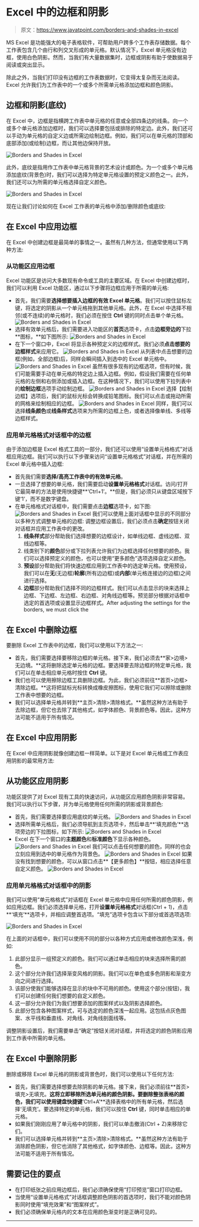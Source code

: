 # Excel 中的边框和阴影

> 原文：<https://www.javatpoint.com/borders-and-shades-in-excel>

MS Excel 是功能强大的电子表格软件，可帮助用户跨多个工作表存储数据。每个工作表包含几个由行和列交叉形成的单元格。默认情况下，Excel 单元格没有边框，使用白色阴影。然而，当我们有大量数据集时，边框或阴影有助于使数据易于阅读或突出显示。

除此之外，当我们打印没有边框的工作表数据时，它变得太复杂而无法阅读。Excel 允许我们为工作表中的一个或多个所需单元格添加边框和颜色阴影。

## 边框和阴影(底纹)

在 Excel 中，边框是指横跨工作表中单元格的任意或全部四条边的线条。向一个或多个单元格添加边框时，我们可以选择要包括或排除的特定边。此外，我们还可以手动为单元格的自定义边或所需边绘制边框。例如，我们可以在单元格的顶部和底部添加(或绘制)边框，而让其他边保持开放。

![Borders and Shades in Excel](img/5b13c86c921fc41d58ea9396ad91b510.png)

此外，底纹是指用作工作表中单元格背景的艺术设计或颜色。为一个或多个单元格添加底纹(背景色)时，我们可以选择为特定单元格设置的预定义颜色之一。此外，我们还可以为所需的单元格选择自定义颜色。

![Borders and Shades in Excel](img/456c110442b430a1a9a7658c7a9ad669.png)

现在让我们讨论如何在 Excel 工作表的单元格中添加/删除颜色或底纹:

## 在 Excel 中应用边框

在 Excel 中创建边框是最简单的事情之一。虽然有几种方法，但通常使用以下两种方法:

### 从功能区应用边框

Excel 功能区是访问大多数现有命令或工具的主要区域。在 Excel 中创建边框时，我们可以利用 Excel 功能区，通过以下步骤将边框应用于所需的单元格:

*   首先，我们需要**选择想要插入边框的有效 Excel 单元格**。我们可以按住鼠标左键，将选定的阴影从一个单元格拖到其他单元格。此外，在 Excel 中选择不相邻(或不连续)的单元格时，我们必须在按住 **Ctrl** 键的同时点击单个单元格。
    ![Borders and Shades in Excel](img/2ad70790834e6d2f8902d2a44bff8c3a.png)
*   选择有效单元格后，我们需要进入功能区的**首页**选项卡，点击**边框旁边的**下拉**图标，**如下图所示:
    ![Borders and Shades in Excel](img/56d6685c2cd4e8961b6b184f88afe6f1.png)
*   在下一个窗口中，Excel 将显示各种预定义的边框样式。我们必须**点击想要的边框样式**来应用它。
    ![Borders and Shades in Excel](img/4cfd3054fbacd374978c29979da359b5.png)
    从列表中点击想要的边框(例如，全部边框)后，同样会瞬间插入到选中的 Excel 单元格中。
    ![Borders and Shades in Excel](img/a1f8f58e05a361ec57c6117090f1e6d5.png)
    虽然有很多现有的边框选项，但有时候，我们可能需要手动在单元格的特定边上插入边框。例如，假设我们需要在任何单元格的左侧和右侧添加或插入边框。在这种情况下，我们可以使用下拉列表中的**绘制边框**选项手动绘制边框。
    ![Borders and Shades in Excel](img/ff3ba48437ad494a53a7b9f41e211c9d.png)
    选择【绘制边框】选项后，我们的鼠标光标会转换成铅笔图标。我们可以点击或拖动所需的网格来绘制相应的边框。
    ![Borders and Shades in Excel](img/6e4c78ddb70141148f4891c28b1bf77a.png)
    同样，我们可以选择**线条颜色**或**线条样式**选项来为所需的边框上色，或者选择像单线、多线等边框样式。

### 应用单元格格式对话框中的边框

由于添加边框是 Excel 格式工具的一部分，我们还可以使用“设置单元格格式”对话框应用边框。我们可以执行以下步骤来访问“设置单元格格式”对话框，并在所需的 Excel 单元格中插入边框:

*   首先我们需要**选择/高亮工作表中的有效单元格**。
*   一旦选择了想要的单元格，我们需要启动**设置单元格格式**对话框。访问/打开它最简单的方法是使用快捷键**‘Ctrl+1’。**但是，我们必须只从键盘区域按下键‘1’，而不是数字键盘。
*   在单元格格式对话框中，我们需要点击**边框**选项卡，如下图:
    ![Borders and Shades in Excel](img/0bc04abeac98746cd38d6318e11c54a3.png)
    我们可以使用上面对话框中显示的不同部分以多种方式调整单元格的边框:
    调整边框设置后，我们必须点击**确定**按钮关闭对话框并应用工作表中的更改。
    1.  **线条样式**部分帮助我们选择想要的边框设计，如单线边框、虚线边框、双线边框等。
    2.  线类别下的**颜色**部分或下拉列表允许我们为边框选择任何想要的颜色。我们可以选择预定义的颜色，也可以使用“更多颜色”选项选择自定义颜色。
    3.  **预设**部分帮助我们将快速边框应用到工作表中的选定单元格。使用预设，我们可以在**无**(无边框)**轮廓**(所有边边框)或**内部**(单元格连接边的边框)之间进行选择。
    4.  **边框**部分帮助我们选择不同的边框样式。我们可以点击显示的块来选择上边框、下边框、左边框、右边框、对角线边框等。预览部分根据对话框中选定的首选项或设置显示边框样式。After adjusting the settings for the borders, we must click the

## 在 Excel 中删除边框

要删除 Excel 工作表中的边框，我们可以使用以下方法之一:

*   首先，我们需要选择要移除边框的单元格。接下来，我们必须去**家>边境>无边境。**这将删除选定单元格的边框。要选择要去除边框的特定单元格，我们可以在单击相应单元格时按住 **Ctrl** 键。
*   我们也可以使用擦除边框工具删除边框。为此，我们必须前往**首页>边框>清除边框。**这将把鼠标光标转换成橡皮擦图标，使用它我们可以擦除或删除工作表中想要的边框。
*   我们可以选择单元格并转到**主页>清除>清除格式。**虽然这种方法有助于去除边框，但它也去除了其他格式，如字体颜色、背景颜色等。因此，这种方法可能不适用于所有情况。

## 在 Excel 中应用阴影

在 Excel 中应用阴影就像创建边框一样简单。以下是对 Excel 单元格或工作表应用阴影的最常用方法:

## 从功能区应用阴影

功能区提供了对 Excel 现有工具的快速访问，从功能区应用颜色阴影非常容易。我们可以执行以下步骤，并为单元格使用任何所需的阴影或背景颜色:

*   首先，我们需要选择要应用底纹的单元格。
    ![Borders and Shades in Excel](img/2f5fb4c626f03bea75e291f70640902f.png)
*   选择所需单元格后，我们必须导航到主页选项卡，然后单击**‘填充颜色’**选项旁边的下拉图标，如下所示:
    ![Borders and Shades in Excel](img/21052d3d16b0b7e0f9f2f23564c970cd.png)
*   Excel 在下一个窗口的**主题颜色**和**标准颜色**下显示各种颜色。
    ![Borders and Shades in Excel](img/6665a7fef8a95d2645614084b79701f9.png)
    我们可以点击任何想要的颜色，同样的也会立刻应用到选中的单元格作为背景色。
    ![Borders and Shades in Excel](img/4e9f6180d4d70accf8764f995951dbe2.png)
    如果没有找到想要的颜色，可以从窗口点击**【更多颜色】**按钮，相应选择任意自定义颜色。
    ![Borders and Shades in Excel](img/6aa3c0045d433b5180b8d12b1140ab03.png)

### 应用单元格格式对话框中的阴影

我们可以使用“单元格格式”对话框在 Excel 单元格中应用任何所需的颜色阴影，例如应用边框。我们必须选择单元格，打开**设置单元格格式**对话框(Ctrl + 1)，点击**‘填充’**选项卡，并相应调整首选项。“填充”选项卡包含以下部分或首选项选项:

![Borders and Shades in Excel](img/a7ca2b5509b02750593566d7ce955eaa.png)

在上面的对话框中，我们可以使用不同的部分以各种方式应用或修改颜色深浅，例如:

1.  此部分显示一组预定义的颜色。我们可以通过单击相应的块来选择所需的颜色。
2.  这个部分允许我们选择渐变风格的阴影。我们可以在单色或多色阴影和渐变方向之间进行选择。
3.  该部分使我们能够选择在显示的块中不可用的颜色。使用这个部分(按钮)，我们可以创建任何我们想要的自定义颜色。
4.  这一部分允许我们为我们想要添加的图案样式以及阴影选择颜色。
5.  此部分包含各种图案样式，可与选定的颜色深浅一起应用。这包括点灰色图案、水平线和垂直线、对角线、对角线剖面线等。

调整阴影设置后，我们需要单击“确定”按钮关闭对话框，并将选定的颜色阴影应用到工作表中所需的单元格。

## 在 Excel 中删除阴影

删除或移除 Excel 单元格的阴影或背景色时，我们可以使用以下任何方法:

*   首先，我们需要选择想要去除阴影的单元格。接下来，我们必须前往**首页>填充>无填充。**这将立即移除所选单元格的颜色阴影。要删除整张表格的颜色，我们可以使用键盘快捷键**‘Ctrl+A’**选择表格中的所有单元格，然后选择‘无填充’。要选择特定的单元格，我们可以按住 **Ctrl** 键，同时单击相应的单元格。
*   如果我们刚刚应用了单元格中的阴影，我们可以单击撤消(Ctrl + Z)来移除它们。
*   我们可以选择单元格并转到**主页>清除>清除格式。**虽然这种方法有助于消除颜色阴影，但它也消除了其他格式，如字体颜色、边框等。因此，这种方法可能不适用于所有情况。

## 需要记住的要点

*   在打印纸张之前应用边框后，我们必须确保使用“打印预览”窗口打印边框。
*   当使用“设置单元格格式”对话框调整颜色阴影的首选项时，我们不能对颜色阴影同时使用“填充效果”和“图案样式”。
*   我们必须确保单元格内的文本在应用颜色渐变时是正确可见的。

* * *